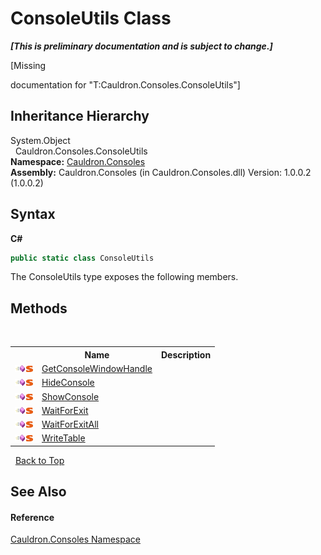 # ConsoleUtils Class
 _**\[This is preliminary documentation and is subject to change.\]**_

\[Missing <summary> documentation for "T:Cauldron.Consoles.ConsoleUtils"\]


## Inheritance Hierarchy
System.Object<br />&nbsp;&nbsp;Cauldron.Consoles.ConsoleUtils<br />
**Namespace:**&nbsp;<a href="N_Cauldron_Consoles">Cauldron.Consoles</a><br />**Assembly:**&nbsp;Cauldron.Consoles (in Cauldron.Consoles.dll) Version: 1.0.0.2 (1.0.0.2)

## Syntax

**C#**<br />
``` C#
public static class ConsoleUtils
```

The ConsoleUtils type exposes the following members.


## Methods
&nbsp;<table><tr><th></th><th>Name</th><th>Description</th></tr><tr><td>![Public method](media/pubmethod.gif "Public method")![Static member](media/static.gif "Static member")</td><td><a href="M_Cauldron_Consoles_ConsoleUtils_GetConsoleWindowHandle">GetConsoleWindowHandle</a></td><td /></tr><tr><td>![Public method](media/pubmethod.gif "Public method")![Static member](media/static.gif "Static member")</td><td><a href="M_Cauldron_Consoles_ConsoleUtils_HideConsole">HideConsole</a></td><td /></tr><tr><td>![Public method](media/pubmethod.gif "Public method")![Static member](media/static.gif "Static member")</td><td><a href="M_Cauldron_Consoles_ConsoleUtils_ShowConsole">ShowConsole</a></td><td /></tr><tr><td>![Public method](media/pubmethod.gif "Public method")![Static member](media/static.gif "Static member")</td><td><a href="M_Cauldron_Consoles_ConsoleUtils_WaitForExit">WaitForExit</a></td><td /></tr><tr><td>![Public method](media/pubmethod.gif "Public method")![Static member](media/static.gif "Static member")</td><td><a href="M_Cauldron_Consoles_ConsoleUtils_WaitForExitAll">WaitForExitAll</a></td><td /></tr><tr><td>![Public method](media/pubmethod.gif "Public method")![Static member](media/static.gif "Static member")</td><td><a href="M_Cauldron_Consoles_ConsoleUtils_WriteTable">WriteTable</a></td><td /></tr></table>&nbsp;
<a href="#consoleutils-class">Back to Top</a>

## See Also


#### Reference
<a href="N_Cauldron_Consoles">Cauldron.Consoles Namespace</a><br />